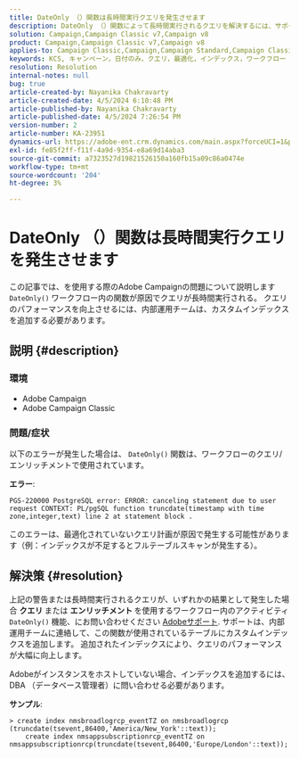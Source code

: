 ```yaml
---
title: DateOnly （）関数は長時間実行クエリを発生させます
description: DateOnly （）関数によって長時間実行されるクエリを解決するには、サポートにお問い合わせください。 内部運用チームは、カスタムインデックスを追加する必要があります。
solution: Campaign,Campaign Classic v7,Campaign v8
product: Campaign,Campaign Classic v7,Campaign v8
applies-to: Campaign Classic,Campaign,Campaign Standard,Campaign Classic v7,Campaign v8
keywords: KCS, キャンペーン，日付のみ，クエリ，最適化，インデックス，ワークフロー
resolution: Resolution
internal-notes: null
bug: true
article-created-by: Nayanika Chakravarty
article-created-date: 4/5/2024 6:10:48 PM
article-published-by: Nayanika Chakravarty
article-published-date: 4/5/2024 7:26:54 PM
version-number: 2
article-number: KA-23951
dynamics-url: https://adobe-ent.crm.dynamics.com/main.aspx?forceUCI=1&pagetype=entityrecord&etn=knowledgearticle&id=cd1ce2ce-77f3-ee11-904c-6045bd006704
exl-id: fe85f2ff-f11f-4a9d-9354-e8a69d14aba3
source-git-commit: a7323527d19821526150a160fb15a09c86a0474e
workflow-type: tm+mt
source-wordcount: '204'
ht-degree: 3%

---
```


# DateOnly （）関数は長時間実行クエリを発生させます


この記事では、を使用する際のAdobe Campaignの問題について説明します `DateOnly()` ワークフロー内の関数が原因でクエリが長時間実行される。 クエリのパフォーマンスを向上させるには、内部運用チームは、カスタムインデックスを追加する必要があります。

## 説明 {#description}


### 環境

- Adobe Campaign
- Adobe Campaign Classic


### 問題/症状

以下のエラーが発生した場合は、 `DateOnly()` 関数は、ワークフローのクエリ/エンリッチメントで使用されています。

<b>エラー</b>:


```
PGS-220000 PostgreSQL error: ERROR: canceling statement due to user request CONTEXT: PL/pgSQL function truncdate(timestamp with time zone,integer,text) line 2 at statement block .
```


このエラーは、最適化されていないクエリ計画が原因で発生する可能性があります（例：インデックスが不足するとフルテーブルスキャンが発生する）。


## 解決策 {#resolution}


上記の警告または長時間実行されるクエリが、いずれかの結果として発生した場合 <b>クエリ </b>または <b>エンリッチメント </b>を使用するワークフロー内のアクティビティ `DateOnly()` 機能、にお問い合わせください [Adobeサポート](https://experienceleague.adobe.com/en/docs/campaign-classic/using/getting-started/support#support). サポートは、内部運用チームに連絡して、この関数が使用されているテーブルにカスタムインデックスを追加します。 追加されたインデックスにより、クエリのパフォーマンスが大幅に向上します。

Adobeがインスタンスをホストしていない場合、インデックスを追加するには、DBA （データベース管理者）に問い合わせる必要があります。

<b>サンプル</b>:


```
> create index nmsbroadlogrcp_eventTZ on nmsbroadlogrcp (truncdate(tsevent,86400,'America/New_York'::text));
    create index nmsappsubscriptionrcp_eventTZ on nmsappsubscriptionrcp(truncdate(tsevent,86400,'Europe/London'::text));
```
